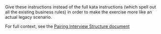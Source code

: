 Give these instructions instead of the full kata instructions (which spell out all the existing business rules)
in order to make the exercise more like an actual legacy scenario.

For full context, see the [Pairing Interview Structure document](https://leadingagile.sharepoint.com/:w:/r/sites/Studios/_layouts/15/Doc.aspx?sourcedoc=%7B9F1C8DB3-7F4F-46DF-A0EA-4955B20DE8AF%7D&file=LA%20Pairing%20Interview%20Structure%20for%20Senior%20Developer.docx)
